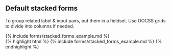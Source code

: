 <div class="doc-content">
	<div class="line-gutters">
		<div class="unit size1of3">
			<h2>Default stacked forms</h2>
			<p>To group related label &amp; input pairs, put them in a fieldset. Use OOCSS grids to divide into columns if needed.</p>
		</div>
	<div class="unit lastUnit">
		<div class="doc-box">
			<div class="doc-content">
				{% include forms/stacked_forms_example.md %}
			</div>
		</div>
		{% highlight html %} {% include forms/stacked_forms_example.md %} {% endhighlight %}
	</div>
</div>

